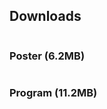 <h2 class="alpha">Downloads</h2>

<div class="row">
  <div class="columns small-6">
    <h3>Poster (6.2MB)</h3>
    <a href="http://cl.ly/QtB1/kaleido-poster-2013.jpg" title="Kaleido 2013 Poster (6.2MB)"><img src="{{ site.uploads}}kaleidoposter-2013-thumb.jpg" alt=""></a>
  </div>
  <div class="columns small-6">
    <h3>Program (11.2MB)</h3>
    <a href="http://cl.ly/QtEf/kaleido-program-2013-web.pdf" title="Kaleido 2013 Program (11.2MB)"><img src="{{ site.uploads}}kaleido-program-2013-thumb.jpg" alt=""></a>
  </div>
</div>




